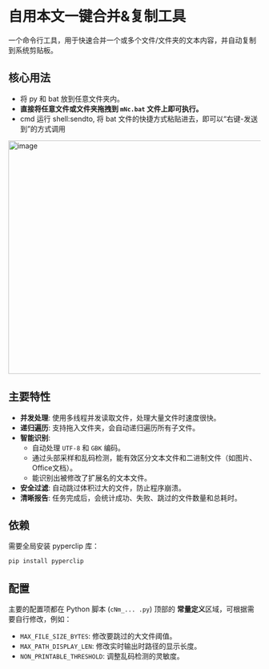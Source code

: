 # 自用本文一键合并&复制工具

一个命令行工具，用于快速合并一个或多个文件/文件夹的文本内容，并自动复制到系统剪贴板。

## 核心用法

- 将 py 和 bat 放到任意文件夹内。
- **直接将任意文件或文件夹拖拽到 `mNc.bat` 文件上即可执行。**
- cmd 运行 shell:sendto, 将 bat 文件的快捷方式粘贴进去，即可以“右键-发送到”的方式调用
<img width="930" height="466" alt="image" src="https://github.com/user-attachments/assets/09883392-7b97-4fb9-8641-5a0b840b435b" />

## 主要特性

- **并发处理**: 使用多线程并发读取文件，处理大量文件时速度很快。
- **递归遍历**: 支持拖入文件夹，会自动递归遍历所有子文件。
- **智能识别**:
    - 自动处理 `UTF-8` 和 `GBK` 编码。
    - 通过头部采样和乱码检测，能有效区分文本文件和二进制文件（如图片、Office文档）。
    - 能识别出被修改了扩展名的文本文件。
- **安全过滤**: 自动跳过体积过大的文件，防止程序崩溃。
- **清晰报告**: 任务完成后，会统计成功、失败、跳过的文件数量和总耗时。

## 依赖

需要全局安装 pyperclip 库：
```bash
pip install pyperclip
```

## 配置

主要的配置项都在 Python 脚本 (`cNm_... .py`) 顶部的 **常量定义**区域，可根据需要自行修改，例如：

- `MAX_FILE_SIZE_BYTES`: 修改要跳过的大文件阈值。
- `MAX_PATH_DISPLAY_LEN`: 修改实时输出时路径的显示长度。
- `NON_PRINTABLE_THRESHOLD`: 调整乱码检测的灵敏度。

